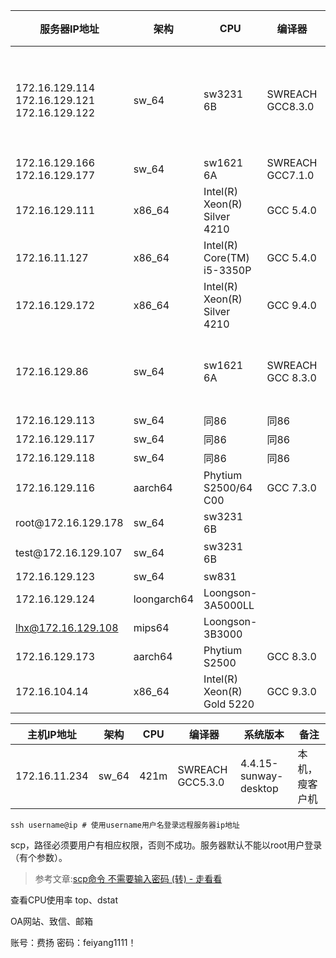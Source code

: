 | 服务器IP地址                                         | 架构        | CPU                          | 编译器            | 操作系统镜像版本                                             | 备注                                                                                  |
| ---------------------------------------------------- | ----------- | ---------------------------- | ----------------- | ------------------------------------------------------------ | ------------------------------------------------------------------------------------- |
| 172.16.129.114<br/>172.16.129.121<br/>172.16.129.122 | sw_64       | sw3231 6B                    | SWREACH GCC8.3.0  | uniontechos-server-20-enterprise-1030-sw_64-20210810-1018-B5 | 内核要更换，链接器和gdb有问题，source env.sh。114是挂载的硬盘用户主目录实际在/mnt下。 |
| 172.16.129.166<br/>172.16.129.177                    | sw_64       | sw1621 6A                    | SWREACH GCC7.1.0  | ubuntu18.04.3                                                |                                                                                       |
| 172.16.129.111                                       | x86_64      | Intel(R) Xeon(R) Silver 4210 | GCC 5.4.0         | ubuntu22.04                                                  | /mnt/fy 可以存东西，当仓库用                                                          |
| 172.16.11.127                                        | x86_64      | Intel(R) Core(TM) i5-3350P   | GCC 5.4.0         | ubuntu16.04                                                  | 已报废                                                                                |
| 172.16.129.172                                       | x86_64      | Intel(R) Xeon(R) Silver 4210 | GCC 9.4.0         | ubuntu20.04.1                                                |                                                                                       |
| 172.16.129.86                                        | sw_64       | sw1621 6A                    | SWREACH GCC 8.3.0 | uniontechos-server-20-enterprise-1021-sw_64-20210119-1119-B5 | binutil要重新编译，g++和gfortran未安装，软件仓库有问题。                              |
| 172.16.129.113                                       | sw_64       | 同86                         | 同86              | 同86                                                         | 同86                                                                                  |
| 172.16.129.117                                       | sw_64       | 同86                         | 同86              | 同86                                                         | 同86                                                                                  |
| 172.16.129.118                                       | sw_64       | 同86                         | 同86              | 同86                                                         | 同86                                                                                  |
| 172.16.129.116                                       | aarch64     | Phytium S2500/64 C00         | GCC 7.3.0         | 麒麟系统                                                     |                                                                                       |
| root\@172.16.129.178                                 | sw_64       | sw3231 6B                    |                   | 欧拉系统22.03                                                | os@os123456                                                                           |
| test\@172.16.129.107                                 | sw_64       | sw3231 6B                    |                   | 魔改uos20-1032                                               |                                                                                       |
| 172.16.129.123                                       | sw_64       | sw831                        |                   |                                                              |                                                                                       |
| 172.16.129.124                                       | loongarch64 | Loongson-3A5000LL            |                   | uos20-1032                                                   |                                                                                       |
| lhx@172.16.129.108                                   | mips64      | Loongson-3B3000              |                   | uos20-1040                                                   | l                                                                                     |
| 172.16.129.173                                       | aarch64     | Phytium S2500                | GCC 8.3.0         | uos20-1050                                                   |                                                                                       |
| 172.16.104.14                                        | x86_64      | Intel(R) Xeon(R) Gold 5220   | GCC 9.3.0         | ubuntu20.04.1                                                |                                                                                       |

| 主机IP地址        | 架构    | CPU  | 编译器              | 系统版本                  | 备注      |
| ------------- | ----- | ---- | ---------------- | --------------------- | ------- |
| 172.16.11.234 | sw_64 | 421m | SWREACH GCC5.3.0 | 4.4.15-sunway-desktop | 本机，瘦客户机 |

```shell
ssh username@ip # 使用username用户名登录远程服务器ip地址
```

scp，路径必须要用户有相应权限，否则不成功。服务器默认不能以root用户登录（有个参数）。

> 参考文章:[scp命令 不需要输入密码 (转) - 走看看](http://t.zoukankan.com/waterdragon-p-2937251.html)

查看CPU使用率 top、dstat

OA网站、致信、邮箱

账号：费扬
密码：feiyang1111！